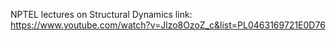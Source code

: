 NPTEL lectures on Structural Dynamics link: <br>
<a href="https://www.youtube.com/watch?v=Jlzo8OzoZ_c&list=PL0463169721E0D76">https://www.youtube.com/watch?v=Jlzo8OzoZ_c&list=PL0463169721E0D76</a>
